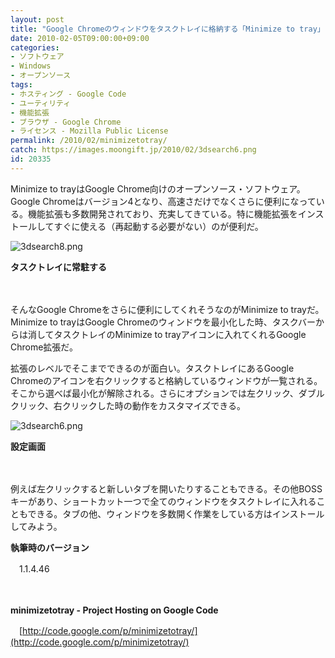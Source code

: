 ```yaml
---
layout: post
title: "Google Chromeのウィンドウをタスクトレイに格納する「Minimize to tray」"
date: 2010-02-05T09:00:00+09:00
categories:
- ソフトウェア
- Windows
- オープンソース
tags: 
- ホスティング - Google Code
- ユーティリティ
- 機能拡張
- ブラウザ - Google Chrome
- ライセンス - Mozilla Public License
permalink: /2010/02/minimizetotray/
catch: https://images.moongift.jp/2010/02/3dsearch6.png
id: 20335
---
```

Minimize to trayはGoogle Chrome向けのオープンソース・ソフトウェア。Google Chromeはバージョン4となり、高速さだけでなくさらに便利になっている。機能拡張も多数開発されており、充実してきている。特に機能拡張をインストールしてすぐに使える（再起動する必要がない）のが便利だ。

  

![3dsearch8.png](https://images.moongift.jp/2010/02/3dsearch8.png)  
  
**タスクトレイに常駐する**

  

　

  

そんなGoogle Chromeをさらに便利にしてくれそうなのがMinimize to trayだ。Minimize to trayはGoogle Chromeのウィンドウを最小化した時、タスクバーからは消してタスクトレイのMinimize to trayアイコンに入れてくれるGoogle Chrome拡張だ。

  
<!--more-->

拡張のレベルでそこまでできるのが面白い。タスクトレイにあるGoogle Chromeのアイコンを右クリックすると格納しているウィンドウが一覧される。そこから選べば最小化が解除される。さらにオプションでは左クリック、ダブルクリック、右クリックした時の動作をカスタマイズできる。

  

![3dsearch6.png](https://images.moongift.jp/2010/02/3dsearch6.png)  
  
**設定画面**

  

　

  

例えば左クリックすると新しいタブを開いたりすることもできる。その他BOSSキーがあり、ショートカット一つで全てのウィンドウをタスクトレイに入れることもできる。タブの他、ウィンドウを多数開く作業をしている方はインストールしてみよう。

  

**執筆時のバージョン**  
  
　1.1.4.46

  

　

  

**minimizetotray - Project Hosting on Google Code**  
  
　[http://code.google.com/p/minimizetotray/](http://code.google.com/p/minimizetotray/)

  
